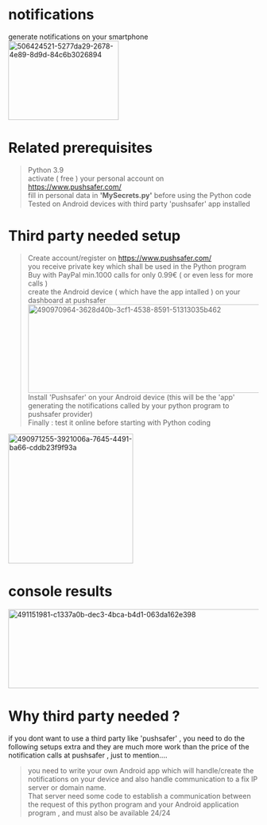 # notifications
generate notifications on your smartphone \
<img width="222" height="159" alt="506424521-5277da29-2678-4e89-8d9d-84c6b3026894" src="https://github.com/user-attachments/assets/57b064ef-f449-4fc9-9ad6-4cc49533dd49" />

# Related prerequisites
> Python 3.9 \
> activate ( free ) your personal account on https://www.pushsafer.com/ \
> fill in personal data in **'MySecrets.py'** before using the Python code\
> Tested on Android devices with third party 'pushsafer' app installed 

# Third party needed setup
>Create account/register on https://www.pushsafer.com/ \
>you receive private key which shall be used in the Python program\
>Buy with PayPal min.1000 calls for only 0.99€ (  or even less for more calls ) \
>create the Android device ( which have the app intalled ) on your dashboard at pushsafer 
<img width="597" height="178" alt="490970964-3628d40b-3cf1-4538-8591-51313035b462" src="https://github.com/user-attachments/assets/166862ae-3763-49f8-81c0-b0b85e66f544" /> \
>Install 'Pushsafer' on your Android device (this will be the 'app' generating the notifications called by your python program to pushsafer provider)\
>Finally : test it online before starting with Python coding
<img width="251" height="261" alt="490971255-3921006a-7645-4491-ba66-cddb23f9f93a" src="https://github.com/user-attachments/assets/ec7b8b30-c630-46a2-b94f-ba26d472737d" />

# console results
<img width="678" height="159" alt="491151981-c1337a0b-dec3-4bca-b4d1-063da162e398" src="https://github.com/user-attachments/assets/5c5c46dd-e004-4270-94b3-b29e9cdaf885" /> 


# Why third party needed ?
if you dont want to use a third party like 'pushsafer' , you need to do the following setups extra and they are much more work than the price of the notification calls at pushsafer , just to mention....
> you need to write your own Android app which will handle/create the notifications on your device and also handle communication to a fix IP server or domain name. \
> That server need some code to establish a communication between the request of this python program and your Android application program , and must also be available 24/24

